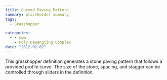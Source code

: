 ```yaml
---
title: Curved Paving Pattern
summary: placeholder summary
tags:
  - Grasshopper

categories:
  - - som
    - Poly Dawangjing Complex
date: "2012-02-02"
---
```


This grasshopper definition generates a stone paving pattern that follows a provided profile curve. The size of the stone, spacing, and stagger can be controlled through sliders in the definition.

